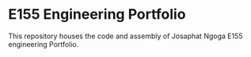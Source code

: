 # E155 Engineering Portfolio

This repository houses the code and assembly of Josaphat Ngoga E155 engineering Portfolio.
